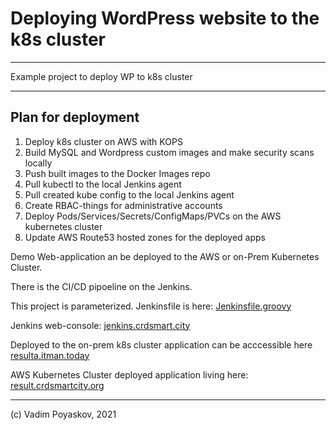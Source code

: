 # Deploying WordPress website to the k8s cluster

------------------------------------------------
Example project to deploy WP to k8s cluster

------------------------------------------------
## Plan for deployment

1. Deploy k8s cluster on AWS with KOPS
2. Build MySQL and Wordpress custom images and make security scans locally
3. Push built images to the Docker Images repo
4. Pull kubectl to the local Jenkins agent
5. Pull created kube config to the local Jenkins agent
6. Create RBAC-things for administrative accounts
7. Deploy Pods/Services/Secrets/ConfigMaps/PVCs on the AWS kubernetes cluster
9. Update AWS Route53 hosted zones for the deployed apps


Demo Web-application an be deployed to the AWS or on-Prem Kubernetes Cluster.


There is the CI/CD pipoeline on the Jenkins.


This project is parameterized. Jenkinsfile is here: [Jenkinsfile.groovy](Jenkinsfile.groovy)



Jenkins web-console: [jenkins.crdsmart.city](https://jenkins.crdsmart.city/)



Deployed to the on-prem k8s cluster application can be acccessible here [resulta.itman.today](https://resulta.itman.today/)


AWS Kubernetes Cluster deployed application living here: [result.crdsmartcity.org](http://result.crdsmartcity.org.)




--------------------------------------------------
(c) Vadim Poyaskov, 2021
